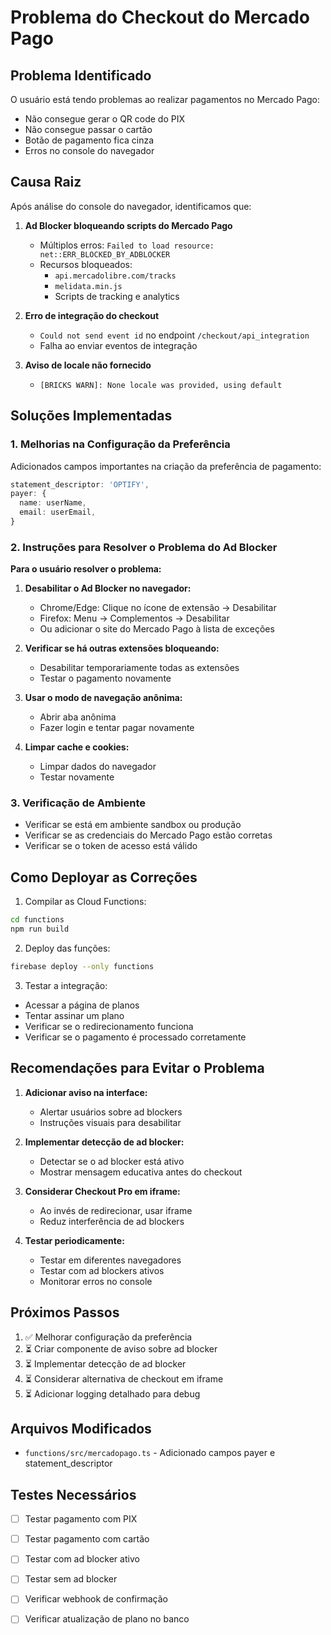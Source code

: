# Problema do Checkout do Mercado Pago

## Problema Identificado

O usuário está tendo problemas ao realizar pagamentos no Mercado Pago:
- Não consegue gerar o QR code do PIX
- Não consegue passar o cartão
- Botão de pagamento fica cinza
- Erros no console do navegador

## Causa Raiz

Após análise do console do navegador, identificamos que:

1. **Ad Blocker bloqueando scripts do Mercado Pago**
   - Múltiplos erros: `Failed to load resource: net::ERR_BLOCKED_BY_ADBLOCKER`
   - Recursos bloqueados:
     - `api.mercadolibre.com/tracks`
     - `melidata.min.js`
     - Scripts de tracking e analytics

2. **Erro de integração do checkout**
   - `Could not send event id` no endpoint `/checkout/api_integration`
   - Falha ao enviar eventos de integração

3. **Aviso de locale não fornecido**
   - `[BRICKS WARN]: None locale was provided, using default`

## Soluções Implementadas

### 1. Melhorias na Configuração da Preferência

Adicionados campos importantes na criação da preferência de pagamento:

```typescript
statement_descriptor: 'OPTIFY',
payer: {
  name: userName,
  email: userEmail,
}
```

### 2. Instruções para Resolver o Problema do Ad Blocker

**Para o usuário resolver o problema:**

1. **Desabilitar o Ad Blocker no navegador:**
   - Chrome/Edge: Clique no ícone de extensão → Desabilitar
   - Firefox: Menu → Complementos → Desabilitar
   - Ou adicionar o site do Mercado Pago à lista de exceções

2. **Verificar se há outras extensões bloqueando:**
   - Desabilitar temporariamente todas as extensões
   - Testar o pagamento novamente

3. **Usar o modo de navegação anônima:**
   - Abrir aba anônima
   - Fazer login e tentar pagar novamente

4. **Limpar cache e cookies:**
   - Limpar dados do navegador
   - Testar novamente

### 3. Verificação de Ambiente

- Verificar se está em ambiente sandbox ou produção
- Verificar se as credenciais do Mercado Pago estão corretas
- Verificar se o token de acesso está válido

## Como Deployar as Correções

1. Compilar as Cloud Functions:
```bash
cd functions
npm run build
```

2. Deploy das funções:
```bash
firebase deploy --only functions
```

3. Testar a integração:
- Acessar a página de planos
- Tentar assinar um plano
- Verificar se o redirecionamento funciona
- Verificar se o pagamento é processado corretamente

## Recomendações para Evitar o Problema

1. **Adicionar aviso na interface:**
   - Alertar usuários sobre ad blockers
   - Instruções visuais para desabilitar

2. **Implementar detecção de ad blocker:**
   - Detectar se o ad blocker está ativo
   - Mostrar mensagem educativa antes do checkout

3. **Considerar Checkout Pro em iframe:**
   - Ao invés de redirecionar, usar iframe
   - Reduz interferência de ad blockers

4. **Testar periodicamente:**
   - Testar em diferentes navegadores
   - Testar com ad blockers ativos
   - Monitorar erros no console

## Próximos Passos

1. ✅ Melhorar configuração da preferência
2. ⏳ Criar componente de aviso sobre ad blocker
3. ⏳ Implementar detecção de ad blocker
4. ⏳ Considerar alternativa de checkout em iframe
5. ⏳ Adicionar logging detalhado para debug

## Arquivos Modificados

- `functions/src/mercadopago.ts` - Adicionado campos payer e statement_descriptor

## Testes Necessários

- [ ] Testar pagamento com PIX
- [ ] Testar pagamento com cartão
- [ ] Testar com ad blocker ativo
- [ ] Testar sem ad blocker
- [ ] Verificar webhook de confirmação
- [ ] Verificar atualização de plano no banco




